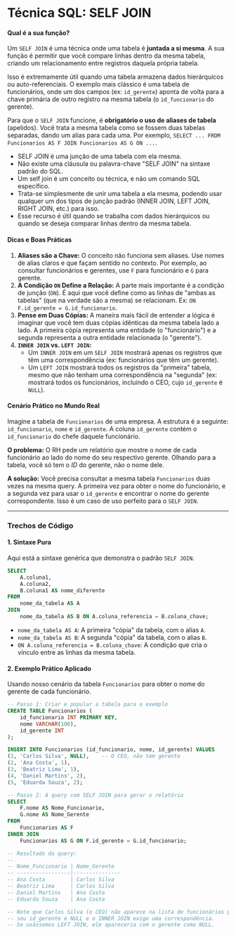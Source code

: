 # **Técnica SQL: SELF JOIN**

#### **Qual é a sua função?**

Um `SELF JOIN` é uma técnica onde uma tabela é **juntada a si mesma**. A sua função é permitir que você compare linhas dentro da mesma tabela, criando um relacionamento entre registros daquela própria tabela.

Isso é extremamente útil quando uma tabela armazena dados hierárquicos ou auto-referenciais. O exemplo mais clássico é uma tabela de funcionários, onde um dos campos (ex: `id_gerente`) aponta de volta para a chave primária de outro registro na mesma tabela (o `id_funcionario` do gerente).

Para que o `SELF JOIN` funcione, é **obrigatório o uso de aliases de tabela** (apelidos). Você trata a mesma tabela como se fossem duas tabelas separadas, dando um alias para cada uma. Por exemplo, `SELECT ... FROM Funcionarios AS F JOIN Funcionarios AS G ON ...`.

* SELF JOIN é uma junção de uma tabela com ela mesma.
* Não existe uma cláusula ou palavra-chave "SELF JOIN" na sintaxe padrão do SQL.
* Um self join é um conceito ou técnica, e não um comando SQL específico. 
* Trata-se simplesmente de unir uma tabela a ela mesma, podendo usar qualquer um dos tipos de junção padrão (INNER JOIN, LEFT JOIN, RIGHT JOIN, etc.) para isso.
* Esse recurso é útil quando se trabalha com dados hierárquicos ou quando se deseja comparar linhas dentro da mesma tabela.


#### **Dicas e Boas Práticas**

1.  **Aliases são a Chave:** O conceito não funciona sem aliases. Use nomes de alias claros e que façam sentido no contexto. Por exemplo, ao consultar funcionários e gerentes, use `F` para funcionário e `G` para gerente.
2.  **A Condição `ON` Define a Relação:** A parte mais importante é a condição de junção (`ON`). É aqui que você define como as linhas de "ambas as tabelas" (que na verdade são a mesma) se relacionam. Ex: `ON F.id_gerente = G.id_funcionario`.
3.  **Pense em Duas Cópias:** A maneira mais fácil de entender a lógica é imaginar que você tem duas cópias idênticas da mesma tabela lado a lado. A primeira cópia representa uma entidade (o "funcionário") e a segunda representa a outra entidade relacionada (o "gerente").
4.  **`INNER JOIN` vs. `LEFT JOIN`:**
      * Um `INNER JOIN` em um `SELF JOIN` mostrará apenas os registros que têm uma correspondência (ex: funcionários que têm um gerente).
      * Um `LEFT JOIN` mostrará todos os registros da "primeira" tabela, mesmo que não tenham uma correspondência na "segunda" (ex: mostrará todos os funcionários, incluindo o CEO, cujo `id_gerente` é `NULL`).

#### **Cenário Prático no Mundo Real**

Imagine a tabela de `Funcionarios` de uma empresa. A estrutura é a seguinte: `id_funcionario`, `nome` e `id_gerente`. A coluna `id_gerente` contém o `id_funcionario` do chefe daquele funcionário.

**O problema:** O RH pede um relatório que mostre o nome de cada funcionário ao lado do nome do seu respectivo gerente. Olhando para a tabela, você só tem o *ID* do gerente, não o nome dele.

**A solução:** Você precisa consultar a mesma tabela `Funcionarios` duas vezes na mesma query. A primeira vez para obter o nome do funcionário, e a segunda vez para usar o `id_gerente` e encontrar o nome do gerente correspondente. Isso é um caso de uso perfeito para o `SELF JOIN`.

-----

### **Trechos de Código**

#### 1\. Sintaxe Pura

Aqui está a sintaxe genérica que demonstra o padrão `SELF JOIN`.

```sql
SELECT
    A.coluna1,
    A.coluna2,
    B.coluna1 AS nome_diferente
FROM
    nome_da_tabela AS A
JOIN
    nome_da_tabela AS B ON A.coluna_referencia = B.coluna_chave;
```

  * `nome_da_tabela AS A`: A primeira "cópia" da tabela, com o alias `A`.
  * `nome_da_tabela AS B`: A segunda "cópia" da tabela, com o alias `B`.
  * `ON A.coluna_referencia = B.coluna_chave`: A condição que cria o vínculo entre as linhas da mesma tabela.

#### 2\. Exemplo Prático Aplicado

Usando nosso cenário da tabela `Funcionarios` para obter o nome do gerente de cada funcionário.

```sql
-- Passo 1: Criar e popular a tabela para o exemplo
CREATE TABLE Funcionarios (
    id_funcionario INT PRIMARY KEY,
    nome VARCHAR(100),
    id_gerente INT
);

INSERT INTO Funcionarios (id_funcionario, nome, id_gerente) VALUES
(1, 'Carlos Silva', NULL),    -- O CEO, não tem gerente
(2, 'Ana Costa', 1),
(3, 'Beatriz Lima', 1),
(4, 'Daniel Martins', 2),
(5, 'Eduarda Souza', 2);

-- Passo 2: A query com SELF JOIN para gerar o relatório
SELECT
    F.nome AS Nome_Funcionario,
    G.nome AS Nome_Gerente
FROM
    Funcionarios AS F
INNER JOIN
    Funcionarios AS G ON F.id_gerente = G.id_funcionario;

-- Resultado da query:
--
-- Nome_Funcionario | Nome_Gerente
-- -----------------|---------------
-- Ana Costa        | Carlos Silva
-- Beatriz Lima     | Carlos Silva
-- Daniel Martins   | Ana Costa
-- Eduarda Souza    | Ana Costa

-- Note que Carlos Silva (o CEO) não aparece na lista de funcionários porque
-- seu id_gerente é NULL e o INNER JOIN exige uma correspondência.
-- Se usássemos LEFT JOIN, ele apareceria com o gerente como NULL.
```
